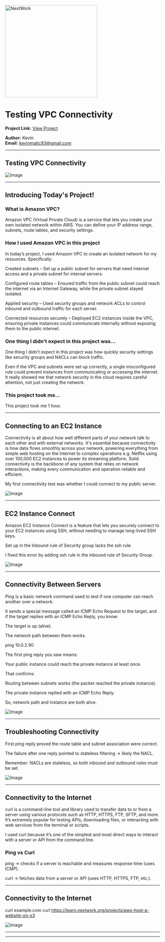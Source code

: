 <img src="https://cdn.prod.website-files.com/677c400686e724409a5a7409/6790ad949cf622dc8dcd9fe4_nextwork-logo-leather.svg" alt="NextWork" width="300" />

# Testing VPC Connectivity

**Project Link:** [View Project](http://learn.nextwork.org/projects/aws-networks-connectivity)

**Author:** Kevin  
**Email:** kevinmatic93@gmail.com

---

## Testing VPC Connectivity

![Image](http://learn.nextwork.org/positive_azure_mysterious_prune/uploads/aws-networks-connectivity_8ee57662)

---

## Introducing Today's Project!

### What is Amazon VPC?

Amazon VPC (Virtual Private Cloud) is a service that lets you create your own isolated network within AWS. You can define your IP address range, subnets, route tables, and security settings.

### How I used Amazon VPC in this project

In today’s project, I used Amazon VPC to create an isolated network for my resources. Specifically:

Created subnets – Set up a public subnet for servers that need internet access and a private subnet for internal servers.

Configured route tables – Ensured traffic from the public subnet could reach the internet via an Internet Gateway, while the private subnet stayed isolated.

Applied security – Used security groups and network ACLs to control inbound and outbound traffic for each server.

Connected resources securely – Deployed EC2 instances inside the VPC, ensuring private instances could communicate internally without exposing them to the public internet.

### One thing I didn't expect in this project was...

One thing I didn’t expect in this project was how quickly security settings like security groups and NACLs can block traffic.

Even if the VPC and subnets were set up correctly, a single misconfigured rule could prevent instances from communicating or accessing the internet. It really showed me that network security in the cloud requires careful attention, not just creating the network.

### This project took me...

This project took me 1 hour. 

---

## Connecting to an EC2 Instance

Connectivity is all about how well different parts of your network talk to each other and with external networks. It's essential because connectivity is how data flows smoothly across your network, powering everything from simple web hosting on the Internet to complex operations e.g. Netflix using over 100,000 EC2 instances to power its streaming platform. Solid connectivity is the backbone of any system that relies on network interactions, making every communication and operation reliable and efficient.

My first connectivity test was whether I could connect to my public server. 

![Image](http://learn.nextwork.org/positive_azure_mysterious_prune/uploads/aws-networks-connectivity_88727bef)

---

## EC2 Instance Connect

Amazon EC2 Instance Connect is a feature that lets you securely connect to your EC2 instances using SSH, without needing to manage long-lived SSH keys.

Set up in the Inbound rule of Security group lacks the ssh rule. 

I fixed this error by adding ssh rule in the inbound rule of Security Group. 

![Image](http://learn.nextwork.org/positive_azure_mysterious_prune/uploads/aws-networks-connectivity_1cbb1b88)

---

## Connectivity Between Servers

Ping is a basic network command used to test if one computer can reach another over a network.

It sends a special message called an ICMP Echo Request to the target, and if the target replies with an ICMP Echo Reply, you know:

The target is up (alive).

The network path between them works.

ping 10.0.2.90

The first ping reply you saw means:

Your public instance could reach the private instance at least once.

That confirms:

Routing between subnets works (the packet reached the private instance).

The private instance replied with an ICMP Echo Reply.

So, network path and instance are both alive. 

![Image](http://learn.nextwork.org/positive_azure_mysterious_prune/uploads/aws-networks-connectivity_defghijk)

---

## Troubleshooting Connectivity

First ping reply proved the route table and subnet association were correct.

The failure after one reply pointed to stateless filtering → likely the NACL.

Remember: NACLs are stateless, so both inbound and outbound rules must be set.

![Image](http://learn.nextwork.org/positive_azure_mysterious_prune/uploads/aws-networks-connectivity_4a9e8014)

---

## Connectivity to the Internet

curl is a command-line tool and library used to transfer data to or from a server using various protocols such as HTTP, HTTPS, FTP, SFTP, and more. It’s extremely popular for testing APIs, downloading files, or interacting with web services from the terminal or scripts.

I used curl because it’s one of the simplest and most direct ways to interact with a server or API from the command line.

### Ping vs Curl

ping → checks if a server is reachable and measures response time (uses ICMP).

curl → fetches data from a server or API (uses HTTP, HTTPS, FTP, etc.).

---

## Connectivity to the Internet

curl example.com
curl https://learn.nextwork.org/projects/aws-host-a-website-on-s3



![Image](http://learn.nextwork.org/positive_azure_mysterious_prune/uploads/aws-networks-connectivity_8ee57662)

---

---
